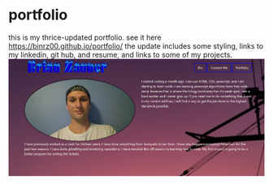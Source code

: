 # portfolio 
this is my thrice-updated portfolio. see it here https://binrz00.github.io/portfolio/
the update includes some styling, links to my linkedin, git hub, and resume, and links to some of my projects.
<img src="assets/images/screenshot.png">
